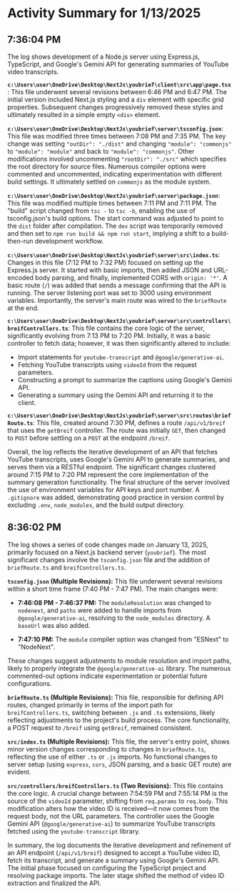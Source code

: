 # Activity Summary for 1/13/2025

## 7:36:04 PM
The log shows development of a Node.js server using Express.js, TypeScript, and Google's Gemini API for generating summaries of YouTube video transcripts.

**`c:\Users\user\OneDrive\Desktop\NextJs\youbrief\client\src\app\page.tsx`**: This file underwent several revisions between 6:46 PM and 6:47 PM.  The initial version included Next.js styling and a `div` element with specific grid properties.  Subsequent changes progressively removed these styles and ultimately resulted in a simple empty `<div>` element.


**`c:\Users\user\OneDrive\Desktop\NextJs\youbrief\server\tsconfig.json`**:  This file was modified three times between 7:08 PM and 7:35 PM. The key change was setting `"outDir": "./dist"` and changing `"module": "commonjs"` to `"module": "module"` and back to  `"module": "commonjs"`.  Other modifications involved uncommenting `"rootDir": "./src"` which specifies the root directory for source files.  Numerous compiler options were commented and uncommented, indicating experimentation with different build settings.  It ultimately settled on `commonjs` as the module system.

**`c:\Users\user\OneDrive\Desktop\NextJs\youbrief\server\package.json`**: This file was modified multiple times between 7:11 PM and 7:11 PM.  The "build" script changed from `tsc -` to `tsc -b`, enabling the use of tsconfig.json's build options. The start command was adjusted to point to the `dist` folder after compilation. The `dev` script was temporarily removed and then set to `npm run build && npm run start`, implying a shift to a build-then-run development workflow.

**`c:\Users\user\OneDrive\Desktop\NextJs\youbrief\server\src\index.ts`**:  Changes in this file (7:12 PM to 7:32 PM) focused on setting up the Express.js server. It started with basic imports, then added JSON and URL-encoded body parsing, and finally, implemented CORS with `origin: '*'`.  A basic route (`/`) was added that sends a message confirming that the API is running.  The server listening port was set to 3000 using environment variables. Importantly, the server's main route was wired to the `briefRoute` at the end.


**`c:\Users\user\OneDrive\Desktop\NextJs\youbrief\server\src\controllers\breifControllers.ts`**: This file contains the core logic of the server, significantly evolving from 7:13 PM to 7:20 PM. Initially, it was a basic controller to fetch data; however,  it was then significantly altered to include:
*   Import statements for `youtube-transcript` and `@google/generative-ai`.
*   Fetching YouTube transcripts using `videoId` from the request parameters.
*   Constructing a prompt to summarize the captions using Google's Gemini API.
*   Generating a summary using the Gemini API and returning it to the client.


**`c:\Users\user\OneDrive\Desktop\NextJs\youbrief\server\src\routes\briefRoute.ts`**:  This file, created around 7:30 PM, defines a route `/api/v1/breif` that uses the `getBreif` controller.  The route was initially `GET`, then changed to `POST` before settling on a `POST` at the endpoint `/breif`.


Overall, the log reflects the iterative development of an API that fetches YouTube transcripts, uses Google's Gemini API to generate summaries, and serves them via a RESTful endpoint. The significant changes clustered around 7:15 PM to 7:20 PM represent the core implementation of the summary generation functionality. The final structure of the server involved the use of environment variables for API keys and port number.  A `.gitignore` was added, demonstrating good practice in version control by excluding `.env`, `node_modules`, and the build output directory.


## 8:36:02 PM
The log shows a series of code changes made on January 13, 2025, primarily focused on a Next.js backend server (`youbrief`).  The most significant changes involve the `tsconfig.json` file and the addition of  `briefRoute.ts` and `breifControllers.ts`.

**`tsconfig.json` (Multiple Revisions):** This file underwent several revisions within a short time frame (7:40 PM - 7:47 PM). The main changes were:

* **7:46:08 PM - 7:46:37 PM:**  The `moduleResolution` was changed to `nodenext`,  and `paths` were added to handle imports from `@google/generative-ai`, resolving to the `node_modules` directory.  A `baseUrl` was also added.

* **7:47:10 PM:** The `module` compiler option was changed from "ESNext" to "NodeNext".

These changes suggest adjustments to module resolution and import paths, likely to properly integrate the `@google/generative-ai` library. The numerous commented-out options indicate experimentation or potential future configurations.

**`briefRoute.ts` (Multiple Revisions):** This file, responsible for defining API routes, changed primarily in terms of the import path for `breifControllers.ts`, switching between `.js` and `.ts` extensions, likely reflecting adjustments to the project's build process. The core functionality, a POST request to `/breif` using `getBreif`, remained consistent.

**`src/index.ts` (Multiple Revisions):**  This file, the server's entry point, shows minor version changes corresponding to changes in `briefRoute.ts`, reflecting the use of either `.ts` or `.js` imports. No functional changes to server setup (using `express`, `cors`, JSON parsing, and a basic GET route) are evident.

**`src/controllers/breifControllers.ts` (Two Revisions):** This file contains the core logic.  A crucial change between 7:54:59 PM and 7:55:14 PM is the source of the `videoId` parameter, shifting from `req.params` to `req.body`. This modification alters how the video ID is received—it now comes from the request body, not the URL parameters.  The controller uses the Google Gemini API (`@google/generative-ai`) to summarize YouTube transcripts fetched using the `youtube-transcript` library.


In summary, the log documents the iterative development and refinement of an API endpoint (`/api/v1/breif`) designed to accept a YouTube video ID, fetch its transcript, and generate a summary using Google's Gemini API.  The initial phase focused on configuring the TypeScript project and resolving package imports. The later stage shifted the method of video ID extraction and finalized the API.
